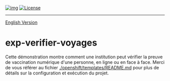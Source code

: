 [![img](https://img.shields.io/badge/Cycle%20de%20Vie-Phase%20d%C3%A9couverte-339999)](https://www.quebec.ca/gouv/politiques-orientations/vitrine-numeriqc/accompagnement-des-organismes-publics/demarche-conception-services-numeriques)
[![License](https://img.shields.io/badge/Licence-LiLiQ--R-blue)](LICENSE)

---
[English Version](README_en_CA.md)
# exp-verifier-voyages
Cette démonstration montre comment une institution peut vérifier la preuve de vaccination numérique d'une personne, en ligne ou en face à face. Merci de vous référer au fichier [./openshift/templates/README.md](./openshift/templates/README_fr_CA.md) pour plus de détails sur la configuration et exécution du projet.